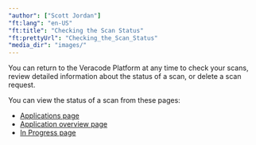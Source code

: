 ```yaml
---
"author": ["Scott Jordan"]
"ft:lang": "en-US"
"ft:title": "Checking the Scan Status"
"ft:prettyUrl": "Checking_the_Scan_Status"
"media_dir": "images/"
---
```

You can return to the Veracode Platform at any time to check your scans, review detailed information about the status of a scan, or delete a scan request.

You can view the status of a scan from these pages:

-   [Applications page](https://docs.veracode.com/r/c_request_status_status_on_the_applications_page)
-   [Application overview page](https://docs.veracode.com/r/Viewing_Scan_Status_on_the_Application_Overview_Page)
-   [In Progress page](https://docs.veracode.com/r/Viewing_Scan_Status_on_the_In_Progress_Scans_Page)
